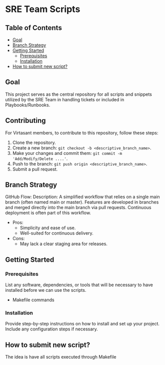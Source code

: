# SRE Team Scripts

## Table of Contents
- [Goal](#Goal)
- [Branch Strategy](#Branch-Strategy)
- [Getting Started](#getting-started)
  - [Prerequisites](#prerequisites)
  - [Installation](#installation)
- [How to submit new script?](#How-to-submit-new-script)

 
## Goal
 
This project serves as the central repository for all scripts and snippets utilized by the SRE Team in handling tickets or included in Playbooks/Runbooks.
 
## Contributing
 
For Virtasant members, to contribute to this repository, follow these steps:
 
1. Clone the repository.
2. Create a new branch: `git checkout -b <descriptive_branch_name>`.
3. Make your changes and commit them: `git commit -m 'Add/Modify/Delete ....'`.
4. Push to the branch: `git push origin <descriptive_branch_name>`.
5. Submit a pull request.

## Branch Strategy
GitHub Flow:
Description: A simplified workflow that relies on a single main branch (often named main or master). Features are developed in branches and merged directly into the main branch via pull requests. Continuous deployment is often part of this workflow.
- Pros:
    - Simplicity and ease of use.
    - Well-suited for continuous delivery.
- Cons:
    - May lack a clear staging area for releases.

## Getting Started
 
### Prerequisites
 
List any software, dependencies, or tools that will be necessary to have installed before we can use the scripts.
- Makefile commands
 
### Installation
 
Provide step-by-step instructions on how to install and set up your project. Include any configuration steps if necessary.

## How to submit new script?
The idea is have all scripts executed through Makefile